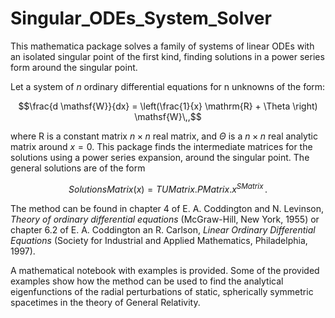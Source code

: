 # Singular_ODEs_System_Solver
This mathematica package solves a family of systems of linear ODEs with an isolated singular point of the first kind, finding solutions in a power series form around the singular point.


Let a system of $n$ ordinary differential equations for n unknowns of the form:
```math
\frac{d \mathsf{W}}{dx} = \left(\frac{1}{x} \mathrm{R} + \Theta \right) \mathsf{W}\,,
```
where $\mathrm{R}$ is a constant matrix $n\times n$ real matrix, and $\Theta$ is a $n\times n$ real analytic matrix around $x=0$. This package finds the intermediate matrices for the solutions using a power series expansion, around the singular point.
The general solutions are of the form
```math
 SolutionsMatrix(x) = TUMatrix.PMatrix.x^{SMatrix}\,.
```
The method can be found in chapter 4 of E. A. Coddington and N. Levinson, *Theory of ordinary differential equations* (McGraw-Hill, New York, 1955) or chapter 6.2 of E. A. Coddington an R. Carlson, *Linear Ordinary Differential Equations* (Society for Industrial and Applied Mathematics, Philadelphia, 1997).

A mathematical notebook with examples is provided. Some of the provided examples show how the method can be used to find the analytical eigenfunctions of the radial perturbations of static, spherically symmetric spacetimes in the theory of General Relativity.   
